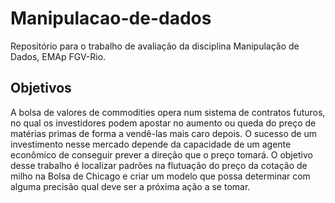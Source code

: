 # Manipulacao-de-dados
Repositório para o trabalho de avaliação da disciplina Manipulação de Dados, EMAp FGV-Rio.

## Objetivos

A bolsa de valores de commodities opera num sistema de contratos futuros, no qual os investidores podem apostar no aumento ou queda do preço de matérias primas de forma a vendê-las mais caro depois. O sucesso de um investimento nesse mercado depende da capacidade de um agente econômico de conseguir prever a direção que o preço tomará. O objetivo desse trabalho é localizar padrões na flutuação do preço da cotação de milho na Bolsa de Chicago e criar um modelo que possa determinar com alguma precisão qual deve ser a próxima ação a se tomar.


